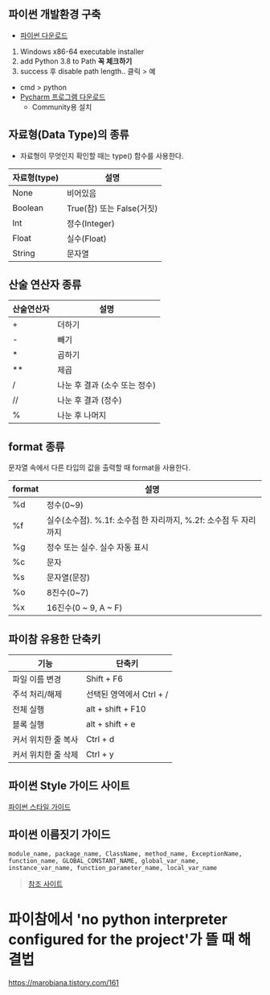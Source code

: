 ## 파이썬 개발환경 구축  
* [파이썬 다운로드](https://www.python.org/downloads/windows)  
1. Windows x86-64 executable installer
2. add Python 3.8 to Path **꼭 체크하기**
3. success 후 disable path length.. 클릭 > 예   
* cmd > python 
* [Pycharm 프로그램 다운로드](https://www.jetbrains.com/ko-kr/pycharm/download/#section=windows)
  * Community용 설치
  
## 자료형(Data Type)의 종류
* 자료형이 무엇인지 확인할 때는 type() 함수를 사용한다.  

|자료형(type)| 설명|
|------|------|
|None | 비어있음 |
|Boolean|True(참) 또는 False(거짓)|
|Int|정수(Integer)|
|Float|실수(Float)|
|String|문자열|  
  
## 산술 연산자 종류

|산술연산자|	설명|
|------|------|
|+| 더하기|
|-| 빼기 |
|*	|곱하기|
|**	|제곱|
|/| 나눈 후 결과 (소수 또는 정수)|
|//| 나눈 후 결과 (정수)|
|%|나눈 후 나머지|

## format 종류
문자열 속에서 다른 타입의 값을 출력할 때 format을 사용한다.  

|format|	설명|
|------|------|
|%d| 정수(0~9)|
|%f| 실수(소수점). %.1f: 소수점 한 자리까지, %.2f: 소수점 두 자리까지  |
|%g| 정수 또는 실수. 실수 자동 표시|
|%c| 문자|
|%s|문자열(문장)|
|%o	|8진수(0~7)|
|%x	|16진수(0 ~ 9, A ~ F)|

## 파이참 유용한 단축키
|기능 |단축키 |
|------|------|
|파일 이름 변경 | Shift + F6|
|주석 처리/해제 | 선택된 영역에서 Ctrl + /|
|전체 실행|alt + shift + F10|
|블록 실행|alt + shift + e|
|커서 위치한 줄 복사| Ctrl + d |
|커서 위치한 줄 삭제| Ctrl + y|

## 파이썬 Style 가이드 사이트

[파이썬 스타일 가이드](https://google.github.io/styleguide/pyguide.htm)

## 파이썬 이름짓기 가이드

```
module_name, package_name, ClassName, method_name, ExceptionName, function_name, GLOBAL_CONSTANT_NAME, global_var_name, 
instance_var_name, function_parameter_name, local_var_name
```
> [참조 사이트](https://google.github.io/styleguide/pyguide.html#3164-guidelines-derived-from-guidos-recommendations)

# 파이참에서 'no python interpreter configured for the project'가 뜰 때 해결법
https://marobiana.tistory.com/161
